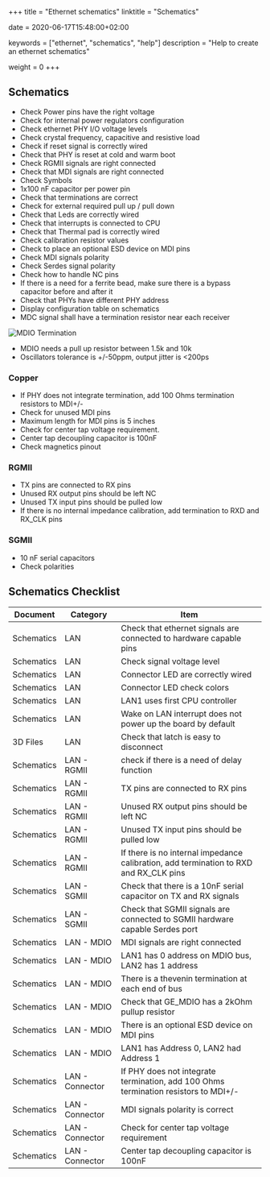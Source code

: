 +++
title = "Ethernet schematics"
linktitle = "Schematics"

date = 2020-06-17T15:48:00+02:00

keywords = ["ethernet", "schematics", "help"]
description = "Help to create an ethernet schematics"

weight = 0
+++

## Schematics

- Check Power pins have the right voltage
- Check for internal power regulators configuration
- Check ethernet PHY I/O voltage levels
- Check crystal frequency, capacitive and resistive load
- Check if reset signal is correctly wired
- Check that PHY is reset at cold and warm boot
- Check RGMII signals are right connected
- Check that MDI signals are right connected
- Check Symbols
- 1x100 nF capacitor per power pin
- Check that terminations are correct
- Check for external required pull up / pull down
- Check that Leds are correctly wired
- Check that interrupts is connected to CPU
- Check that Thermal pad is correctly wired
- Check calibration resistor values
- Check to place an optional ESD device on MDI pins
- Check MDI signals polarity
- Check Serdes signal polarity
- Check how to handle NC pins
- If there is a need for a ferrite bead, make sure there is a bypass capacitor before and after it
- Check that PHYs have different PHY address
- Display configuration table on schematics
- MDC signal shall have a termination resistor near each receiver

![MDIO Termination](mdio_termination.png "MDIO Termination")

- MDIO needs a pull up resistor between 1.5k and 10k
- Oscillators tolerance is +/-50ppm, output jitter is <200ps

### Copper

- If PHY does not integrate termination, add 100 Ohms termination resistors to MDI+/-
- Check for unused MDI pins
- Maximum length for MDI pins is 5 inches
- Check for center tap voltage requirement.
- Center tap decoupling capacitor is 100nF
- Check magnetics pinout

### RGMII

- TX pins are connected to RX pins
- Unused RX output pins should be left NC
- Unused TX input pins should be pulled low
- If there is no internal impedance calibration, add termination to RXD and RX_CLK pins

### SGMII

- 10 nF serial capacitors
- Check polarities

## Schematics Checklist

| Document   | Category        | Item                                                                                  |
| ---------- | --------------- | ------------------------------------------------------------------------------------- |
| Schematics | LAN             | Check that ethernet signals are connected to hardware capable pins                    |
| Schematics | LAN             | Check signal voltage level                                                            |
| Schematics | LAN             | Connector LED are correctly wired                                                     |
| Schematics | LAN             | Connector LED check colors                                                            |
| Schematics | LAN             | LAN1 uses first CPU controller                                                        |
| Schematics | LAN             | Wake on LAN interrupt does not power up the board by default                          |
| 3D Files   | LAN             | Check that latch is easy to disconnect                                                |
| Schematics | LAN - RGMII     | check if there is a need of delay function                                            |
| Schematics | LAN - RGMII     | TX pins are connected to RX pins                                                      |
| Schematics | LAN - RGMII     | Unused RX output pins should be left NC                                               |
| Schematics | LAN - RGMII     | Unused TX input pins should be pulled low                                             |
| Schematics | LAN - RGMII     | If there is no internal impedance calibration, add termination to RXD and RX_CLK pins |
| Schematics | LAN - SGMII     | Check that there is a 10nF serial capacitor on TX and RX signals                      |
| Schematics | LAN - SGMII     | Check that SGMII signals are connected to SGMII hardware capable Serdes port          |
| Schematics | LAN - MDIO      | MDI signals are right connected                                                       |
| Schematics | LAN - MDIO      | LAN1 has 0 address on MDIO bus, LAN2 has 1 address                                    |
| Schematics | LAN - MDIO      | There is a thevenin termination at each end of bus                                    |
| Schematics | LAN - MDIO      | Check that GE_MDIO has a 2kOhm pullup resistor                                        |
| Schematics | LAN - MDIO      | There is an optional ESD device on MDI pins                                           |
| Schematics | LAN - MDIO      | LAN1 has Address 0, LAN2 had Address 1                                                |
| Schematics | LAN - Connector | If PHY does not integrate termination, add 100 Ohms termination resistors to MDI+/-   |
| Schematics | LAN - Connector | MDI signals polarity is correct                                                       |
| Schematics | LAN - Connector | Check for center tap voltage requirement                                              |
| Schematics | LAN - Connector | Center tap decoupling capacitor is 100nF                                              |
